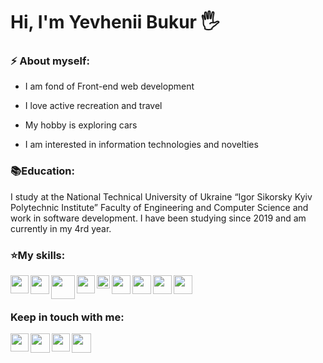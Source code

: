 # Hi, I'm Yevhenii Bukur 🖐️

### ⚡ About myself:

- I am fond of Front-end web development

- I love active recreation and travel

- My hobby is exploring cars

- I am interested in information technologies and novelties

### 📚Education:
I study at the National Technical University of Ukraine “Igor Sikorsky Kyiv Polytechnic Institute” Faculty of Engineering and Computer Science and work in software development. I have been studying since 2019 and am currently in my 4rd year.

### ⭐My skills:
<img align="left"  width="29px" src="https://upload.wikimedia.org/wikipedia/commons/thumb/9/99/Unofficial_JavaScript_logo_2.svg/1200px-Unofficial_JavaScript_logo_2.svg.png" />
<img align="left"  width="30px" src="https://www.pngfind.com/pngs/m/685-6854994_react-logo-no-background-hd-png-download.png" />
<img align="left"  width="38px" src="https://upload.wikimedia.org/wikipedia/commons/thumb/d/d9/Node.js_logo.svg/1280px-Node.js_logo.svg.png" />

<img align="left"  width="29px" src="https://upload.wikimedia.org/wikipedia/commons/thumb/6/61/HTML5_logo_and_wordmark.svg/512px-HTML5_logo_and_wordmark.svg.png" />
<img align="left"  width="21px" src="https://upload.wikimedia.org/wikipedia/commons/thumb/d/d5/CSS3_logo_and_wordmark.svg/1200px-CSS3_logo_and_wordmark.svg.png" />

<img align="left"  width="30px" src="https://git-scm.com/images/logos/downloads/Git-Icon-1788C.png" />
<img align="left"  width="30px" src="https://cdn-icons-png.flaticon.com/512/25/25231.png" />
<img align="left"  width="30px" src="https://cdn.iconscout.com/icon/free/png-256/postman-3521648-2945092.png" />
<img align="left"  width="30px" src="https://upload.wikimedia.org/wikipedia/commons/thumb/e/e9/Jenkins_logo.svg/1200px-Jenkins_logo.svg.png" />



<br />
<br />

### Keep in touch with me:
<a  href='https://t.me/bukur'><img align="left" width="29px" src="https://upload.wikimedia.org/wikipedia/commons/thumb/8/82/Telegram_logo.svg/1024px-Telegram_logo.svg.png"></a>
<a  href='https://www.linkedin.com/in/yevgeniy-bukur-323151222/'><img align="left" width="31px" src="https://upload.wikimedia.org/wikipedia/commons/thumb/8/81/LinkedIn_icon.svg/2048px-LinkedIn_icon.svg.png"></a>
<a  href='https://www.instagram.com/bukur_updating/'><img align="left" width="29px" src="https://upload.wikimedia.org/wikipedia/commons/thumb/a/a5/Instagram_icon.png/1024px-Instagram_icon.png"></a>
<a  href='mailto:bukur.jeka@gmail.com'><img align="left" width="31px" src="https://upload.wikimedia.org/wikipedia/commons/4/4e/Mail_%28iOS%29.svg"></a>

